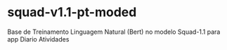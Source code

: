 # squad-v1.1-pt-moded
Base de Treinamento Linguagem Natural (Bert) no modelo Squad-1.1 para app Diario Atividades
